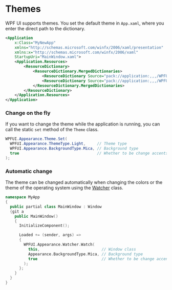 # Themes
WPF UI supports themes. You set the default theme in `App.xaml`, where you enter the direct path to the dictionary.
```xml
<Application
    x:Class="MyNewApp"
    xmlns="http://schemas.microsoft.com/winfx/2006/xaml/presentation"
    xmlns:x="http://schemas.microsoft.com/winfx/2006/xaml"
    StartupUri="MainWindow.xaml">
    <Application.Resources>
        <ResourceDictionary>
            <ResourceDictionary.MergedDictionaries>
                <ResourceDictionary Source="pack://application:,,,/WPFUI;component/Styles/Theme/Dark.xaml" />
                <ResourceDictionary Source="pack://application:,,,/WPFUI;component/Styles/WPFUI.xaml" />
            </ResourceDictionary.MergedDictionaries>
        </ResourceDictionary>
    </Application.Resources>
</Application>

```

### Change on the fly
If you want to change the theme while the application is running, you can call the static `set` method of the `Theme` class.
```c#
WPFUI.Appearance.Theme.Set(
  WPFUI.Appearance.ThemeType.Light,     // Theme type
  WPFUI.Appearance.BackgroundType.Mica, // Background type
  true                                  // Whether to be change accents automatically
);
```

### Automatic change
The theme can be changed automatically when changing the colors or the theme of the operating system using the [Watcher](https://github.com/lepoco/wpfui/blob/main/WPFUI/Appearance/Watcher.cs) class.
```cpp
namespace MyApp
{
  public partial class MainWindow : Window
  {git a
    public MainWindow()
    {
      InitializeComponent();

      Loaded += (sender, args) =>
      {
        WPFUI.Appearance.Watcher.Watch(
          this,                           // Window class
          Appearance.BackgroundType.Mica, // Background type
          true                            // Whether to be change accents automatically
        );
      };
    }
  }
}
```